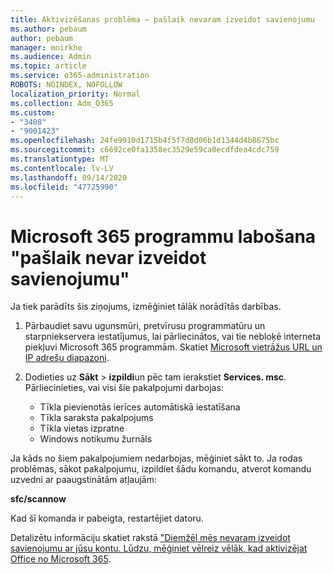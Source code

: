 ```yaml
---
title: Aktivizēšanas problēma — pašlaik nevaram izveidot savienojumu
ms.author: pebaum
author: pebaum
manager: mnirkhe
ms.audience: Admin
ms.topic: article
ms.service: o365-administration
ROBOTS: NOINDEX, NOFOLLOW
localization_priority: Normal
ms.collection: Adm_O365
ms.custom:
- "3408"
- "9001423"
ms.openlocfilehash: 24fe9910d1715b4f5f7d8d06b1d1344d4b8675bc
ms.sourcegitcommit: c6692ce0fa1358ec3529e59ca0ecdfdea4cdc759
ms.translationtype: MT
ms.contentlocale: lv-LV
ms.lasthandoff: 09/14/2020
ms.locfileid: "47725990"
---
```

# <a name="fixing-the-microsoft-365-apps-we-are-unable-to-connect-right-now-message"></a>Microsoft 365 programmu labošana "pašlaik nevar izveidot savienojumu"

Ja tiek parādīts šis ziņojums, izmēģiniet tālāk norādītās darbības.

1. Pārbaudiet savu ugunsmūri, pretvīrusu programmatūru un starpniekservera iestatījumus, lai pārliecinātos, vai tie nebloķē interneta piekļuvi Microsoft 365 programmām. Skatiet [Microsoft vietrāžus URL un IP adrešu diapazoni](https://docs.microsoft.com/office365/enterprise/urls-and-ip-address-ranges).

2. Dodieties uz **Sākt**  >  **izpildi**un pēc tam ierakstiet **Services. msc**. Pārliecinieties, vai visi šie pakalpojumi darbojas:
    - Tīkla pievienotās ierīces automātiskā iestatīšana
    - Tīkla saraksta pakalpojums
    - Tīkla vietas izpratne
    - Windows notikumu žurnāls

Ja kāds no šiem pakalpojumiem nedarbojas, mēģiniet sākt to. Ja rodas problēmas, sākot pakalpojumu, izpildiet šādu komandu, atverot komandu uzvedni ar paaugstinātām atļaujām:

**sfc/scannow**

Kad šī komanda ir pabeigta, restartējiet datoru.

Detalizētu informāciju skatiet rakstā ["Diemžēl mēs nevaram izveidot savienojumu ar jūsu kontu. Lūdzu, mēģiniet vēlreiz vēlāk, kad aktivizējat Office no Microsoft 365](https://docs.microsoft.com/office/troubleshoot/activation-installation/issue-when-activate-office-from-office-365).